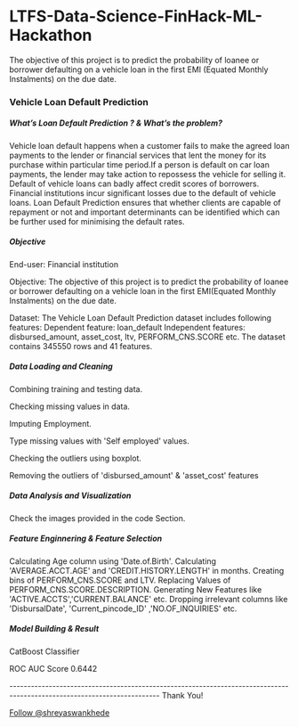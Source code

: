 # LTFS-Data-Science-FinHack-ML-Hackathon
The objective of this project is to predict the probability of loanee or borrower defaulting on a vehicle loan in the first EMI (Equated Monthly Instalments) on the due date. 

<h3>Vehicle Loan Default Prediction </h3>
<h5>What’s Loan Default Prediction ? & What’s the problem?</h5>
<p>Vehicle loan default happens when a customer fails to make the agreed loan payments to the lender or financial services that lent the money for its purchase within particular time period.If a person is default on car loan payments, the lender may take action to repossess the vehicle for selling it.
Default of vehicle loans can badly affect credit scores of borrowers.
Financial institutions incur significant losses due to the default of vehicle loans.
Loan Default Prediction ensures that whether clients are capable of repayment or not and important determinants can be identified which can be further used for minimising the default rates.</p> 

 <h5>Objective</h5>
 <p>End-user: Financial institution</p>

Objective: The objective of this project is to predict the probability of loanee or borrower defaulting on a vehicle loan in the first EMI(Equated Monthly Instalments) on the due date.   

Dataset: The Vehicle Loan Default Prediction dataset includes following features:
         Dependent feature: loan_default
         Independent features: disbursed_amount, asset_cost, ltv, PERFORM_CNS.SCORE etc.
The dataset contains 345550 rows and 41 features.

<h5>Data Loading and Cleaning</h5>
<p>Combining training and testing data.
<p>Checking missing values in data. 
<p>Imputing Employment.<p>Type missing values with 'Self employed' values.
<p>Checking the outliers using boxplot.
<p>Removing the outliers of 'disbursed_amount' & 'asset_cost' features</p>

 <h5>Data Analysis and Visualization</h5>
 <p> Check the images provided in the code Section.
	
 <h5> Feature Enginnering & Feature Selection</h5>	
 <p>Calculating Age column using 'Date.of.Birth'.
Calculating 'AVERAGE.ACCT.AGE' and 'CREDIT.HISTORY.LENGTH' in months.
Creating bins of PERFORM_CNS.SCORE and LTV.
Replacing Values of PERFORM_CNS.SCORE.DESCRIPTION.
Generating New Features like 'ACTIVE.ACCTS','CURRENT.BALANCE' etc.
Dropping irrelevant columns like 'DisbursalDate', 'Current_pincode_ID' ,'NO.OF_INQUIRIES' etc.
	
 <h5> Model Building & Result </h5>
 <p>CatBoost Classifier	
 <p>ROC AUC Score  0.6442
<p>------------------------------------------------------------------------------------------------------------------------
Thank You!	
<p><!-- Place this tag where you want the button to render. -->
<a class="github-button" href="https://github.com/shreyaswankhede" aria-label="Follow @shreyaswankhede on GitHub">Follow @shreyaswankhede</a>	 
	 
	 
